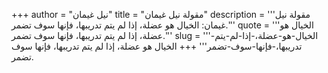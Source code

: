 +++
author = "نيل غيمان"
title = "مقولة نيل غيمان"
description = '''مقولة نيل غيمان: الخيال هو عضلة، إذا لم يتم تدريبها، فإنها سوف تضمر.'''
quote = '''الخيال هو عضلة، إذا لم يتم تدريبها، فإنها سوف تضمر.'''
slug = '''الخيال-هو-عضلة،-إذا-لم-يتم-تدريبها،-فإنها-سوف-تضمر'''
+++
الخيال هو عضلة، إذا لم يتم تدريبها، فإنها سوف تضمر.
